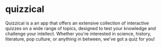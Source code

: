 # quizzical
Quizzical is a an app that offers an extensive collection of interactive quizzes on a wide range of topics, designed to test your knowledge and challenge your intellect. Whether you're interested in science, history, literature, pop culture, or anything in between, we've got a quiz for you!
